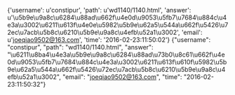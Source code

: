 {'username': u'constipur', 'path': u'wd1140/1140.html', 'answer': u'\u5b9e\u9a8c\u6284\u88ad\u662f\u4e0d\u9053\u5fb7\u7684\u884c\u4e3a\u3002\u6211\u613f\u4e0e\u5982\u5b9e\u62a5\u544a\u662f\u5426\u72ec\u7acb\u5b8c\u6210\u5b9e\u9a8c\u4efb\u52a1\u3002', 'email': u'joeqiao9502@163.com', 'time': '2016-02-23:11:50:02'}
{"username": "constipur", "path": "wd1140/1140.html", "answer": "\u6211\u8ba4\u4e3a\u5b9e\u9a8c\u6284\u88ad\u73b0\u8c61\u662f\u4e0d\u9053\u5fb7\u7684\u884c\u4e3a\u3002\u6211\u613f\u610f\u5982\u5b9e\u62a5\u544a\u662f\u5426\u72ec\u7acb\u5b8c\u6210\u5b9e\u9a8c\u4efb\u52a1\u3002", "email": "joeqiao9502@163.com", "time": "2016-02-23:11:50:32"}